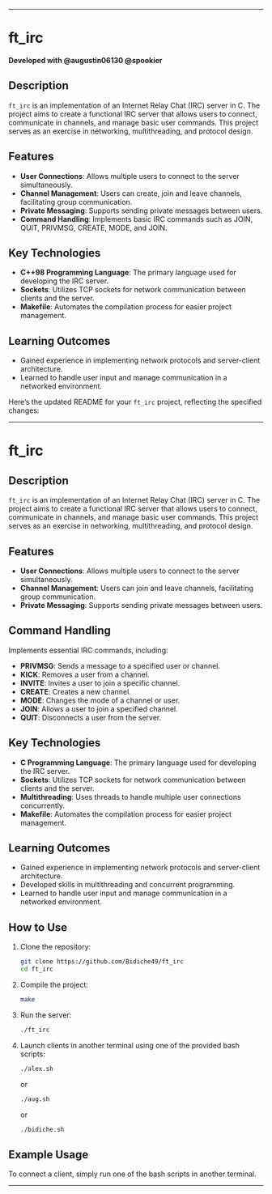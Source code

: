 
---

# ft_irc

**Developed with @augustin06130 @spookier**

## Description

`ft_irc` is an implementation of an Internet Relay Chat (IRC) server in C. The project aims to create a functional IRC server that allows users to connect, communicate in channels, and manage basic user commands. This project serves as an exercise in networking, multithreading, and protocol design.

## Features

- **User Connections**: Allows multiple users to connect to the server simultaneously.
- **Channel Management**: Users can create, join and leave channels, facilitating group communication.
- **Private Messaging**: Supports sending private messages between users.
- **Command Handling**: Implements basic IRC commands such as JOIN, QUIT, PRIVMSG, CREATE, MODE, and JOIN.

## Key Technologies

- **C++98 Programming Language**: The primary language used for developing the IRC server.
- **Sockets**: Utilizes TCP sockets for network communication between clients and the server.
- **Makefile**: Automates the compilation process for easier project management.

## Learning Outcomes

- Gained experience in implementing network protocols and server-client architecture.
- Learned to handle user input and manage communication in a networked environment.

Here’s the updated README for your `ft_irc` project, reflecting the specified changes:

---

# ft_irc

## Description

`ft_irc` is an implementation of an Internet Relay Chat (IRC) server in C. The project aims to create a functional IRC server that allows users to connect, communicate in channels, and manage basic user commands. This project serves as an exercise in networking, multithreading, and protocol design.

## Features

- **User Connections**: Allows multiple users to connect to the server simultaneously.
- **Channel Management**: Users can join and leave channels, facilitating group communication.
- **Private Messaging**: Supports sending private messages between users.

## Command Handling

Implements essential IRC commands, including:
- **PRIVMSG**: Sends a message to a specified user or channel.
- **KICK**: Removes a user from a channel.
- **INVITE**: Invites a user to join a specific channel.
- **CREATE**: Creates a new channel.
- **MODE**: Changes the mode of a channel or user.
- **JOIN**: Allows a user to join a specified channel.
- **QUIT**: Disconnects a user from the server.

## Key Technologies

- **C Programming Language**: The primary language used for developing the IRC server.
- **Sockets**: Utilizes TCP sockets for network communication between clients and the server.
- **Multithreading**: Uses threads to handle multiple user connections concurrently.
- **Makefile**: Automates the compilation process for easier project management.

## Learning Outcomes

- Gained experience in implementing network protocols and server-client architecture.
- Developed skills in multithreading and concurrent programming.
- Learned to handle user input and manage communication in a networked environment.

## How to Use

1. Clone the repository:
   ```bash
   git clone https://github.com/Bidiche49/ft_irc
   cd ft_irc
   ```
2. Compile the project:
   ```bash
   make
   ```
3. Run the server:
   ```bash
   ./ft_irc
   ```

4. Launch clients in another terminal using one of the provided bash scripts:
   ```bash
   ./alex.sh
   ```
   or
   ```bash
   ./aug.sh
   ```
   or
   ```bash
   ./bidiche.sh
   ```

## Example Usage

To connect a client, simply run one of the bash scripts in another terminal.

---
